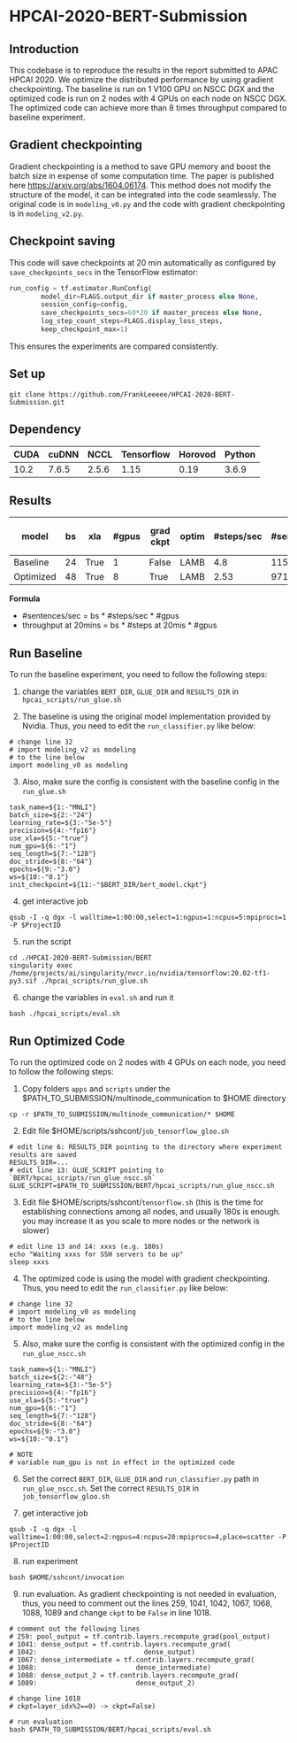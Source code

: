 # HPCAI-2020-BERT-Submission

## Introduction
This codebase is to reproduce the results in the report submitted to APAC HPCAI 2020. We optimize the distributed performance by using gradient checkpointing. The baseline is run on 1 V100 GPU on NSCC DGX and the optimized code is run on 2 nodes with 4 GPUs on each node on NSCC DGX. The optimized code can achieve more than 8 times throughput compared to baseline experiment.


## Gradient checkpointing
Gradient checkpointing is a method to save GPU memory and boost the batch size in expense of some computation time. The paper is published here https://arxiv.org/abs/1604.06174. This method does not modify the structure of the model, it can be integrated into the code seamlessly. The original code is in `modeling_v0.py` and the code with gradient checkpointing is in `modeling_v2.py`.

## Checkpoint saving
This code will save checkpoints at 20 min automatically as configured by `save_checkpoints_secs` in the TensorFlow estimator:
```python
run_config = tf.estimator.RunConfig(
        model_dir=FLAGS.output_dir if master_process else None,
        session_config=config,
        save_checkpoints_secs=60*20 if master_process else None,
        log_step_count_steps=FLAGS.display_loss_steps,
        keep_checkpoint_max=1)
```

This ensures the experiments are compared consistently.

## Set up
```shell
git clone https://github.com/FrankLeeeee/HPCAI-2020-BERT-Submission.git
```

## Dependency
CUDA | cuDNN | NCCL | Tensorflow | Horovod | Python
--- | - | - | - | - | - 
10.2 | 7.6.5 | 2.5.6 | 1.15 | 0.19 | 3.6.9

## Results
model | bs | xla | #gpus | grad ckpt | optim | #steps/sec | #sentences/sec | #steps at 20mis | throughput at 20mins | acc | loss
--- | - | - | - | - | - | - | - | - | - | - | -
Baseline | 24 | True | 1 | False | LAMB | 4.8 | 115.2 | 2938 | 70512 | 0.804 | 0.504
Optimized | 48 | True | 8 | True | LAMB | 2.53 | 971.52 | 1225 | 470400 | 0.8641 | 0.3703
**Formula**
* #sentences/sec = bs * #steps/sec * #gpus
* throughput at 20mins = bs * #steps at 20mis * #gpus


## Run Baseline

To run the baseline experiment, you need to follow the following steps:

1. change the variables `BERT_DIR`, `GLUE_DIR` and `RESULTS_DIR` in `hpcai_scripts/run_glue.sh`

2. The baseline is using the original model implementation provided by Nvidia. Thus, you need to edit the `run_classifier.py` like below:
```
# change line 32
# import modeling_v2 as modeling 
# to the line below 
import modeling_v0 as modeling
``` 

3. Also, make sure the config is consistent with the baseline config in the `run_glue.sh`
```shell
task_name=${1:-"MNLI"}
batch_size=${2:-"24"}
learning_rate=${3:-"5e-5"}
precision=${4:-"fp16"}
use_xla=${5:-"true"}
num_gpu=${6:-"1"}
seq_length=${7:-"128"}
doc_stride=${8:-"64"}
epochs=${9:-"3.0"}
ws=${10:-"0.1"}
init_checkpoint=${11:-"$BERT_DIR/bert_model.ckpt"}
```

4. get interactive job
```
qsub -I -q dgx -l walltime=1:00:00,select=1:ngpus=1:ncpus=5:mpiprocs=1 -P $ProjectID 
```

5. run the script
```shell
cd ./HPCAI-2020-BERT-Submission/BERT
singularity exec /home/projects/ai/singularity/nvcr.io/nvidia/tensorflow:20.02-tf1-py3.sif ./hpcai_scripts/run_glue.sh
```
6. change the variables in `eval.sh` and run it
```shell
bash ./hpcai_scripts/eval.sh
```

## Run Optimized Code

To run the optimized code on 2 nodes with 4 GPUs on each node, you need to follow the following steps:
1. Copy folders `apps` and `scripts` under the $PATH_TO_SUBMISSION/multinode_communication to $HOME directory
```shell 
cp -r $PATH_TO_SUBMISSION/multinode_communication/* $HOME
```

2. Edit file $HOME/scripts/sshcont/`job_tensorflow_gloo.sh`
```
# edit line 6: RESULTS_DIR pointing to the directory where experiment results are saved 
RESULTS_DIR=...
# edit line 13: GLUE_SCRIPT pointing to `BERT/hpcai_scripts/run_glue_nscc.sh`
GLUE_SCRIPT=$PATH_TO_SUBMISSION/BERT/hpcai_scripts/run_glue_nscc.sh
```
3. Edit file $HOME/scripts/sshcont/`tensorflow.sh` (this is the time for establishing connections among all nodes, and usually 180s is enough. you may increase it as you scale to more nodes or the network is slower) 
```
# edit line 13 and 14: xxxs (e.g. 180s) 
echo "Waiting xxxs for SSH servers to be up"
sleep xxxs
```

4. The optimized code is using the model with gradient checkpointing. Thus, you need to edit the `run_classifier.py` like below:
```
# change line 32
# import modeling_v0 as modeling 
# to the line below
import modeling_v2 as modeling
``` 

5. Also, make sure the config is consistent with the optimized config in the `run_glue_nscc.sh`
```shell
task_name=${1:-"MNLI"}
batch_size=${2:-"48"}
learning_rate=${3:-"5e-5"}
precision=${4:-"fp16"}
use_xla=${5:-"true"}
num_gpu=${6:-"1"} 
seq_length=${7:-"128"}
doc_stride=${8:-"64"}
epochs=${9:-"3.0"}
ws=${10:-"0.1"}

# NOTE
# variable num_gpu is not in effect in the optimized code
```

6. Set the correct `BERT_DIR`, `GLUE_DIR` and `run_classifier.py` path in `run_glue_nscc.sh`. Set the correct `RESULTS_DIR` in `job_tensorflow_gloo.sh` 

7. get interactive job
```shell
qsub -I -q dgx -l walltime=1:00:00,select=2:ngpus=4:ncpus=20:mpiprocs=4,place=scatter -P $ProjectID 
```

8. run experiment 
```shell
bash $HOME/sshcont/invocation
```

9. run evaluation. As gradient checkpointing is not needed in evaluation, thus, you need to comment out the lines 259, 1041, 1042, 1067, 1068, 1088, 1089 and change `ckpt` to be `False` in line 1018.
```shell
# comment out the following lines
# 259: pool_output = tf.contrib.layers.recompute_grad(pool_output)
# 1041: dense_output = tf.contrib.layers.recompute_grad(
# 1042:                           dense_output)
# 1067: dense_intermediate = tf.contrib.layers.recompute_grad(
# 1068:                         dense_intermediate)
# 1088: dense_output_2 = tf.contrib.layers.recompute_grad(
# 1089:                         dense_output_2)

# change line 1018
# ckpt=layer_idx%2==0) -> ckpt=False)

# run evaluation
bash $PATH_TO_SUBMISSION/BERT/hpcai_scripts/eval.sh
```
